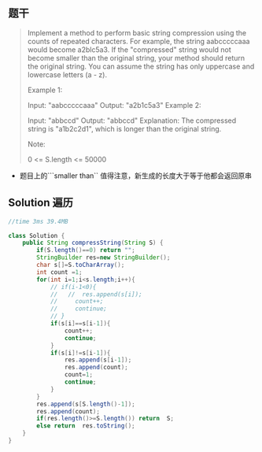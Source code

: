 ## 题干

> Implement a method to perform basic string compression using the counts of repeated characters. For example, the string aabcccccaaa would become a2blc5a3. If the "compressed" string would not become smaller than the original string, your method should return the original string. You can assume the string has only uppercase and lowercase letters (a - z).
>
> Example 1:
>
> Input: "aabcccccaaa"
> Output: "a2b1c5a3"
> Example 2:
>
> Input: "abbccd"
> Output: "abbccd"
> Explanation: 
> The compressed string is "a1b2c2d1", which is longer than the original string.
>
>
> Note:
>
> 0 <= S.length <= 50000

* 题目上的```smaller than`` 值得注意，新生成的长度大于等于他都会返回原串

## Solution 遍历

```java
//time 3ms 39.4MB

class Solution {
    public String compressString(String S) {
        if(S.length()==0) return "";
        StringBuilder res=new StringBuilder();
        char s[]=S.toCharArray();
        int count =1;
        for(int i=1;i<s.length;i++){
            // if(i-1<0){
            //   //  res.append(s[i]);
            //     count++;
            //     continue;
            // }
            if(s[i]==s[i-1]){
                count++;
                continue;
            }
            if(s[i]!=s[i-1]){
                res.append(s[i-1]);
                res.append(count);
                count=1;
                continue;
            }
        }
        res.append(s[S.length()-1]);
        res.append(count);
        if(res.length()>=S.length()) return  S;
        else return  res.toString();
    }
}
```

